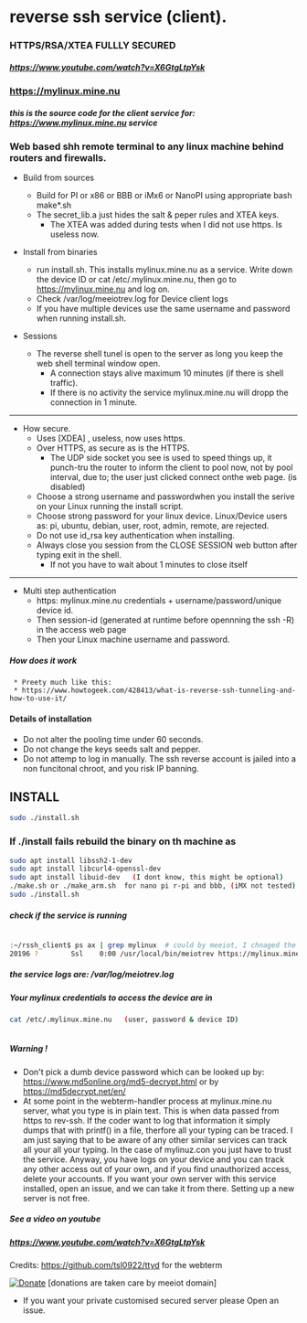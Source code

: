# reverse ssh service (client).

### HTTPS/RSA/XTEA FULLLY SECURED
##### https://www.youtube.com/watch?v=X6GtgLtpYsk

### https://mylinux.mine.nu

##### this is the source code for the client service for: https://www.mylinux.mine.nu service


### Web based shh remote terminal to any linux machine behind routers and firewalls.

  * Build from sources 
      * Build for PI or x86 or BBB or iMx6 or NanoPI using appropriate bash make*.sh
      * The secret_lib.a just hides the salt & peper rules and XTEA keys.  
          * The XTEA was added during tests when I did not use https. Is useless now.

   * Install from binaries      
      * run install.sh. This installs mylinux.mine.nu as a service. Write down the device ID or cat /etc/.mylinux.mine.nu, 
        then go to  https://mylinux.mine.nu and log on.
      * Check /var/log/meeiotrev.log for Device client logs
      * If you have multiple devices use the same username and password when running install.sh.  
  
  * Sessions
     * The reverse shell tunel is open to the server as long you keep the web shell terminal window open.
         *  A connection stays alive maximum 10 minutes (if there is shell traffic).  
         *  If there is no activity the service mylinux.mine.nu will dropp  the connection in 1 minute.
---

  * How secure.
     * Uses [XDEA] , useless, now uses https.
     * Over HTTPS, as secure as is the HTTPS.
          *  The UDP side socket you see is used to speed things up, it punch-tru the router to inform the 
             client to pool now, not by pool interval, due to; the user just clicked connect onthe web page.  (is disabled)
     * Choose a strong username and passwordwhen you install the serive on your Linux running the install script.
     * Choose strong password for your linux device. Linux/Device users as: pi, ubuntu, debian, user, root, admin, remote, are rejected.
     * Do not use id_rsa key authentication when installing.
     * Always close you session from the CLOSE SESSION web button after typing exit in the shell. 
          * If not you have to wait about 1 minutes to close itself
---

  * Multi step authentication
     * https: mylinux.mine.nu credentials + username/password/unique device id.
     * Then session-id (generated at runtime before opennning the ssh -R) in the access web page
     * Then your Linux machine username and password.

##### How does it work
     * Preety much like this:
     * https://www.howtogeek.com/428413/what-is-reverse-ssh-tunneling-and-how-to-use-it/
           
#### Details of installation
   *  Do not alter the pooling time under 60 seconds.
   *  Do not change the keys seeds salt and pepper.
   *  Do not attemp to log in manually. The ssh reverse account is jailed into a non funcitonal chroot, and you risk IP banning.

## INSTALL 

```bash
sudo ./install.sh

```

### If ./install fails rebuild the binary on th machine as

```bash
sudo apt install libssh2-1-dev
sudo apt install libcurl4-openssl-dev
sudo apt install libuid-dev   (I dont know, this might be optional)
./make.sh or ./make_arm.sh  for nano pi r-pi and bbb, (iMX not tested)
sudo ./install.sh
```

##### check if the service is running
```bash

:~/rssh_client$ ps ax | grep mylinux  # could by meeiot, I chnaged the names back and forward coule of times !!! 
20196 ?        Ssl    0:00 /usr/local/bin/meiotrev https://mylinux.mine.nu ** **
```

##### the service logs are: /var/log/meiotrev.log
##### Your mylinux credentials to access the device are in 

```bash
cat /etc/.mylinux.mine.nu   (user, password & device ID)
 
```

##### Warning !
   * Don't pick a dumb device password which can be looked up by: https://www.md5online.org/md5-decrypt.html  or by https://md5decrypt.net/en/
   * At some point in the webterm-handler process at mylinux.mine.nu server, what you type is in plain text. This is when data passed from https to rev-ssh. 
If the coder want to log that information it simply  dumps that with printf() in a file, therfore all your typing can be traced. I am just
saying that to be aware of any other similar services can track all your all your typing. In the case of mylinuz.con you just have to trust the
service. Anyway, you have logs on your device and you can track any other access out of your own, and if you find unauthorized access, delete your accounts. If you want your own server with this service installed, open an issue, and we can take it from there. Setting up a new server is not free.


##### See a video on youtube
##### https://www.youtube.com/watch?v=X6GtgLtpYsk


Credits: https://github.com/tsl0922/ttyd  for the webterm



[![Donate](https://img.shields.io/badge/Donate-PayPal-green.svg)](https://www.paypal.com/cgi-bin/webscr?cmd=_s-xclick&hosted_button_id=L9RVWU5NUZ4YG)   [donations are taken care by meeiot domain]


    
*  If you want your private customised secured  server please Open an issue. 

